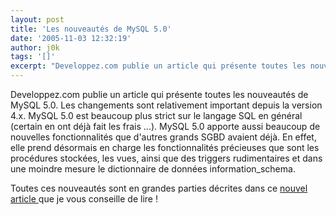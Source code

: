 ```yaml
---
layout: post
title: 'Les nouveautés de MySQL 5.0'
date: '2005-11-03 12:32:19'
author: j0k
tags: '[]'
excerpt: "Developpez.com publie un article qui présente toutes les nouveautés de MySQL 5.0.     \nLes changements sont relativement important depuis la version 4.x. MySQL 5.0 est beaucoup plus strict sur le langage SQL en général (certain en ont déjà fait les frais ...). MySQL 5.0 apporte aussi beaucoup de nouvelles fonctionnalités que d'autres grands SGBD avaient déjà. En      …"
---
```


Developpez.com publie un article qui présente toutes les nouveautés de MySQL 5.0.
Les changements sont relativement important depuis la version 4.x. MySQL 5.0 est beaucoup plus strict sur le langage SQL en général (certain en ont déjà fait les frais ...). MySQL 5.0 apporte aussi beaucoup de nouvelles fonctionnalités que d'autres grands SGBD avaient déjà. En effet, elle prend désormais en charge les fonctionnalités précieuses que sont les procédures stockées, les vues, ainsi que des triggers rudimentaires et dans une moindre mesure le dictionnaire de données information_schema.

Toutes ces nouveautés sont en grandes parties décrites dans ce [nouvel article ](http://maximilian.developpez.com/mysql/nouveautes_mysql5/)que je vous conseille de lire !
